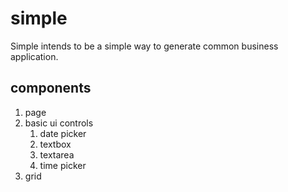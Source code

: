 # simple
Simple intends to be a simple way to generate common business application.

## components
1. page
1. basic ui controls
	1. date picker
	1. textbox
	1. textarea
	1. time picker
1. grid

